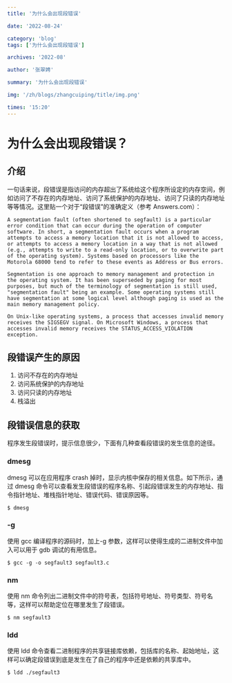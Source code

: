 ```yaml
---
title: '为什么会出现段错误'

date: '2022-08-24'

category: 'blog'
tags: ['为什么会出现段错误']

archives: '2022-08'

author: '张翠娉'

summary: '为什么会出现段错误'

img: '/zh/blogs/zhangcuiping/title/img.png'

times: '15:20'
---
```


# 为什么会出现段错误？

## **介绍**

一句话来说，段错误是指访问的内存超出了系统给这个程序所设定的内存空间，例如访问了不存在的内存地址、访问了系统保护的内存地址、访问了只读的内存地址等等情况。这里贴一个对于“段错误”的准确定义（参考 Answers.com）：

```
A segmentation fault (often shortened to segfault) is a particular error condition that can occur during the operation of computer software. In short, a segmentation fault occurs when a program attempts to access a memory location that it is not allowed to access, or attempts to access a memory location in a way that is not allowed (e.g., attempts to write to a read-only location, or to overwrite part of the operating system). Systems based on processors like the Motorola 68000 tend to refer to these events as Address or Bus errors.

Segmentation is one approach to memory management and protection in the operating system. It has been superseded by paging for most purposes, but much of the terminology of segmentation is still used, "segmentation fault" being an example. Some operating systems still have segmentation at some logical level although paging is used as the main memory management policy.

On Unix-like operating systems, a process that accesses invalid memory receives the SIGSEGV signal. On Microsoft Windows, a process that accesses invalid memory receives the STATUS_ACCESS_VIOLATION exception.
```

## 段错误产生的原因

1. 访问不存在的内存地址
2. 访问系统保护的内存地址
3. 访问只读的内存地址
4. 栈溢出

## 段错误信息的获取

程序发生段错误时，提示信息很少，下面有几种查看段错误的发生信息的途径。

### dmesg

dmesg 可以在应用程序 crash 掉时，显示内核中保存的相关信息。如下所示，通过 dmesg 命令可以查看发生段错误的程序名称、引起段错误发生的内存地址、指令指针地址、堆栈指针地址、错误代码、错误原因等。

```
$ dmesg
```

### -g

使用 gcc 编译程序的源码时，加上-g 参数，这样可以使得生成的二进制文件中加入可以用于 gdb 调试的有用信息。

```
$ gcc -g -o segfault3 segfault3.c
```

### nm

使用 nm 命令列出二进制文件中的符号表，包括符号地址、符号类型、符号名等，这样可以帮助定位在哪里发生了段错误。

```
$ nm segfault3
```

### ldd

使用 ldd 命令查看二进制程序的共享链接库依赖，包括库的名称、起始地址，这样可以确定段错误到底是发生在了自己的程序中还是依赖的共享库中。

```
$ ldd ./segfault3
```
